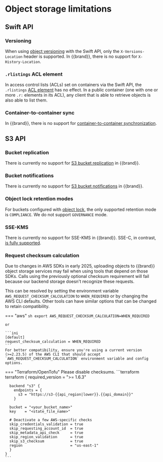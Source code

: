 # Object storage limitations

## Swift API

### Versioning

When using [object versioning](../../howto/object-storage/swift/versioning.md) with the Swift API, only the `X-Versions-Location` header is supported.
In {{brand}}, there is no support for `X-History-Location`.

### `.rlistings` ACL element

In access control lists (ACLs) set on containers via the Swift API, the `.rlistings` [ACL element](https://docs.openstack.org/swift/latest/overview_acl.html#common-acl-elements) has no effect.
In a public container (one with one or more `.r:` elements in its ACL), any client that is able to retrieve objects is also able to list them.

### Container-to-container sync

In {{brand}}, there is no support for [container-to-container synchronization](https://docs.openstack.org/swift/latest/overview_container_sync.html).

## S3 API

### Bucket replication

There is currently no support for [S3 bucket replication](https://docs.aws.amazon.com/AmazonS3/latest/userguide/replication.html) in {{brand}}.

### Bucket notifications

There is currently no support for [S3 bucket notifications](https://docs.aws.amazon.com/AmazonS3/latest/userguide/EventNotifications.html) in {{brand}}.

### Object lock retention modes

For buckets configured with [object lock](../../howto/object-storage/s3/object-lock.md), the only supported retention mode is `COMPLIANCE`.
We do not support `GOVERNANCE` mode.

### SSE-KMS

There is currently no support for SSE-KMS in {{brand}}.
SSE-C, in contrast, [is fully supported](../../howto/object-storage/s3/sse-c.md).

### Request checksum calculation

Due to changes in AWS SDKs in early 2025, uploading objects to {{brand}} object storage services may fail when using tools that depend on those SDKs.
Calls using the previously optional checksum requirement will fail because our backend storage doesn't recognize these requests.

This can be resolved by setting the environment variable `AWS_REQUEST_CHECKSUM_CALCULATION` to `WHEN_REQUIRED` or by changing the AWS CLI defaults.
Other tools can have similar options that can be changed to retain compatibility.

=== "aws"
    ```sh
    export AWS_REQUEST_CHECKSUM_CALCULATION=WHEN_REQUIRED
    ```

    or

    ```ini
    [default]
    request_checksum_calculation = WHEN_REQUIRED
    ```
    For better compatibility, ensure you're using a current version (>=2.23.5) of the AWS CLI that should accept `AWS_REQUEST_CHECKSUM_CALCULATION` environment variable and config options.

=== "Terraform/OpenTofu"
    Please disable checksums.
    ```terraform
    terraform {
      required_version = ">= 1.6.3"

      backend "s3" {
        endpoints = {
          s3 = "https://s3-{{api_region|lower}}.{{api_domain}}"
        }

      bucket = "<your_bucket_name>"
      key    = "<state_file_name>"

      # Deactivate a few AWS-specific checks
      skip_credentials_validation = true
      skip_requesting_account_id  = true
      skip_metadata_api_check     = true
      skip_region_validation      = true
      skip_s3_checksum            = true
      region                      = "us-east-1"
      }
    }
    ```
